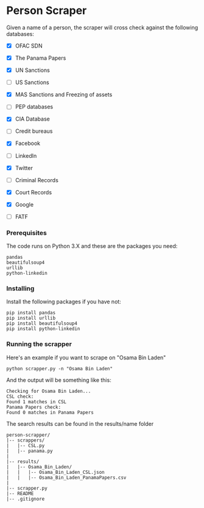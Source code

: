 # Person Scraper

Given a name of a person, the scraper will cross check against the following databases:

- [X] OFAC SDN
- [X] The Panama Papers
- [X] UN Sanctions
- [ ] US Sanctions
- [X] MAS Sanctions and Freezing of assets
- [ ] PEP databases
- [X] CIA Database
- [ ] Credit bureaus
- [X] Facebook
- [ ] LinkedIn
- [X] Twitter
- [ ] Criminal Records
- [X] Court Records
- [X] Google
- [ ] FATF



### Prerequisites

The code runs on Python 3.X and these are the packages you need:

```
pandas
beautifulsoup4
urllib
python-linkedin
```

### Installing

Install the following packages if you have not:

```
pip install pandas
pip install urllib
pip install beautifulsoup4
pip install python-linkedin
```


### Running the scrapper

Here's an example if you want to scrape on "Osama Bin Laden"

```
python scrapper.py -n "Osama Bin Laden"
```

And the output will be something like this:
```
Checking for Osama Bin Laden...
CSL check:
Found 1 matches in CSL
Panama Papers check:
Found 0 matches in Panama Papers
```

The search results can be found in the results/name folder
```
person-scrapper/
|-- scrappers/
|   |-- CSL.py
|   |-- panama.py
|
|-- results/
|   |-- Osama_Bin_Laden/
|   |   |-- Osama_Bin_Laden_CSL.json
|   |   |-- Osama_Bin_Laden_PanamaPapers.csv
|
|-- scrapper.py
|-- README
|-- .gitignore
